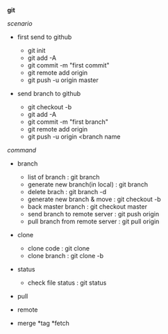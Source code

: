**git**

*scenario*

* first send to github
  * git init
  * git add -A
  * git commit -m "first commit"
  * git remote add origin <repourl>
  * git push -u origin master

* send branch to github
  * git checkout -b <branchname>
  * git add -A
  * git commit -m "first branch"
  * git remote add origin <repourl>
  * git push -u origin <branch name

*command*

* branch
  * list of branch : git branch
  * generate new branch(in local) : git branch <branchname>
  * delete brach : git branch -d <branchname>
  * generate new branch & move : git checkout -b <branchname>
  * back master branch : git checkout master
  * send branch to remote server : git push origin <branchname>
  * pull branch from remote server : git pull origin <branchname>
 
* clone
  * clone code : git clone <cloneurl>
  * clone branch : git clone -b <branchname> <cloneurl>

* status
  * check file status : git status

* pull
* remote
* merge
*tag
*fetch

  
